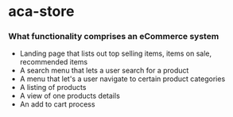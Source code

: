 # aca-store

### What functionality comprises an eCommerce system
* Landing page that lists out top selling items, items on sale, recommended items
* A search menu that lets a user search for a product
* A menu that let's a user navigate to certain product categories
* A listing of products
* A view of one products details
* An add to cart process
